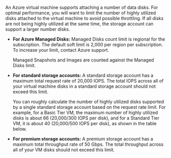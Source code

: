 An Azure virtual machine supports attaching a number of data disks. For optimal performance, you will want to limit the number of highly utilized disks attached to the virtual machine to avoid possible throttling. If all disks are not being highly utilized at the same time, the storage account can support a larger number disks.

- **For Azure Managed Disks:** Managed Disks count limit is regional for the subscription. The default soft limit is 2,000 per region per subscription. To increase your limit, contact Azure support.

    Managed Snapshots and Images are counted against the Managed Disks limit.

- **For standard storage accounts:** A standard storage account has a maximum total request rate of 20,000 IOPS. The total IOPS across all of your virtual machine disks in a standard storage account should not exceed this limit.
  
    You can roughly calculate the number of highly utilized disks supported by a single standard storage account based on the request rate limit. For example, for a Basic Tier VM, the maximum number of highly utilized disks is about 66 (20,000/300 IOPS per disk), and for a Standard Tier VM, it is about 40 (20,000/500 IOPS per disk), as shown in the table below. 
- **For premium storage accounts:** A premium storage account has a maximum total throughput rate of 50 Gbps. The total throughput across all of your VM disks should not exceed this limit.

